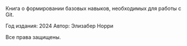 Книга о формировании базовых навыков, необходимых для работы с Git.


Год издания: 2024
Автор: Элизабер Норри

Все права защищены.